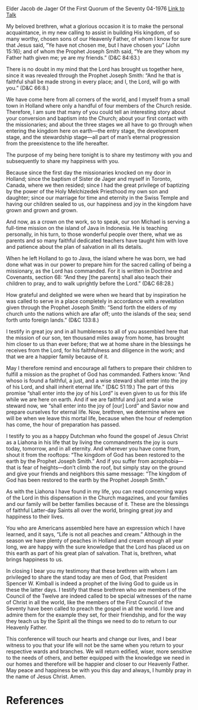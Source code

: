 Elder Jacob de Jager
Of the First Quorum of the Seventy
04-1976
[Link to Talk](https://www.churchofjesuschrist.org/study/general-conference/1976/04/shout-it-from-the-rooftops?lang=eng)

My beloved brethren, what a glorious occasion it is to make the personal acquaintance, in my new calling to assist in building His kingdom, of so many worthy, chosen sons of our Heavenly Father, of whom I know for sure that Jesus said, “Ye have not chosen me, but I have chosen you” (John 15:16); and of whom the Prophet Joseph Smith said, “Ye are they whom my Father hath given me; ye are my friends.” (D&C 84:63.)

There is no doubt in my mind that the Lord has brought us together here, since it was revealed through the Prophet Joseph Smith: “And he that is faithful shall be made strong in every place; and I, the Lord, will go with you.” (D&C 66:8.)

We have come here from all corners of the world, and I myself from a small town in Holland where only a handful of four members of the Church reside. Therefore, I am sure that many of you could tell an interesting story about your conversion and baptism into the Church; about your first contact with the missionaries; and about the three stages we all have to go through when entering the kingdom here on earth—the entry stage, the development stage, and the stewardship stage—all part of man’s eternal progression from the preexistence to the life hereafter.

The purpose of my being here tonight is to share my testimony with you and subsequently to share my happiness with you.

Because since the first day the missionaries knocked on my door in Holland; since the baptism of Sister de Jager and myself in Toronto, Canada, where we then resided; since I had the great privilege of baptizing by the power of the Holy Melchizedek Priesthood my own son and daughter; since our marriage for time and eternity in the Swiss Temple and having our children sealed to us, our happiness and joy in the kingdom have grown and grown and grown.

And now, as a crown on the work, so to speak, our son Michael is serving a full-time mission on the island of Java in Indonesia. He is teaching personally, in his turn, to those wonderful people over there, what we as parents and so many faithful dedicated teachers have taught him with love and patience about the plan of salvation in all its details.

When he left Holland to go to Java, the island where he was born, we had done what was in our power to prepare him for the sacred calling of being a missionary, as the Lord has commanded. For it is written in Doctrine and Covenants, section 68: “And they [the parents] shall also teach their children to pray, and to walk uprightly before the Lord.” (D&C 68:28.)

How grateful and delighted we were when we heard that by inspiration he was called to serve in a place completely in accordance with a revelation given through the Prophet Joseph Smith: “Send forth the elders of my church unto the nations which are afar off; unto the islands of the sea; send forth unto foreign lands.” (D&C 133:8.)

I testify in great joy and in all humbleness to all of you assembled here that the mission of our son, ten thousand miles away from home, has brought him closer to us than ever before; that we at home share in the blessings he receives from the Lord, for his faithfulness and diligence in the work; and that we are a happier family because of it.

May I therefore remind and encourage all fathers to prepare their children to fulfill a mission as the prophet of God has commanded. Fathers know: “And whoso is found a faithful, a just, and a wise steward shall enter into the joy of his Lord, and shall inherit eternal life.” (D&C 51:19.) The part of this promise “shall enter into the joy of his Lord” is even given to us for this life while we are here on earth. And if we are faithful and just and a wise steward now, we “shall enter into the joy of [our] Lord” and Savior now and prepare ourselves for eternal life. Now, brethren, we determine where we will be when we leave this mortal life, because when the hour of redemption has come, the hour of preparation has passed.

I testify to you as a happy Dutchman who found the gospel of Jesus Christ as a Liahona in his life that by living the commandments the joy is ours today, tomorrow, and in all eternity. And wherever you have come from, shout it from the rooftops: “The kingdom of God has been restored to the earth by the Prophet Joseph Smith.” And if you suffer from acrophobia—that is fear of heights—don’t climb the roof, but simply stay on the ground and give your friends and neighbors this same message: “The kingdom of God has been restored to the earth by the Prophet Joseph Smith.”

As with the Liahona I have found in my life, you can read concerning ways of the Lord in this dispensation in the Church magazines, and your families and our family will be better families because of it. These are the blessings of faithful Latter-day Saints all over the world, bringing great joy and happiness to their lives.

You who are Americans assembled here have an expression which I have learned, and it says, “Life is not all peaches and cream.” Although in the season we have plenty of peaches in Holland and cream enough all year long, we are happy with the sure knowledge that the Lord has placed us on this earth as part of his great plan of salvation. That is, brethren, what brings happiness to us.

In closing I bear you my testimony that these brethren with whom I am privileged to share the stand today are men of God, that President Spencer W. Kimball is indeed a prophet of the living God to guide us in these the latter days. I testify that these brethren who are members of the Council of the Twelve are indeed called to be special witnesses of the name of Christ in all the world, like the members of the First Council of the Seventy have been called to preach the gospel in all the world. I love and admire them for the example they set, for their friendship, and for the way they teach us by the Spirit all the things we need to do to return to our Heavenly Father.

This conference will touch our hearts and change our lives, and I bear witness to you that your life will not be the same when you return to your respective wards and branches. We will return edified, wiser, more sensitive to the needs of others, and better equipped with the knowledge we need in our homes and therefore will be happier and closer to our Heavenly Father. May peace and happiness be with you this day and always, I humbly pray in the name of Jesus Christ. Amen.

# References
